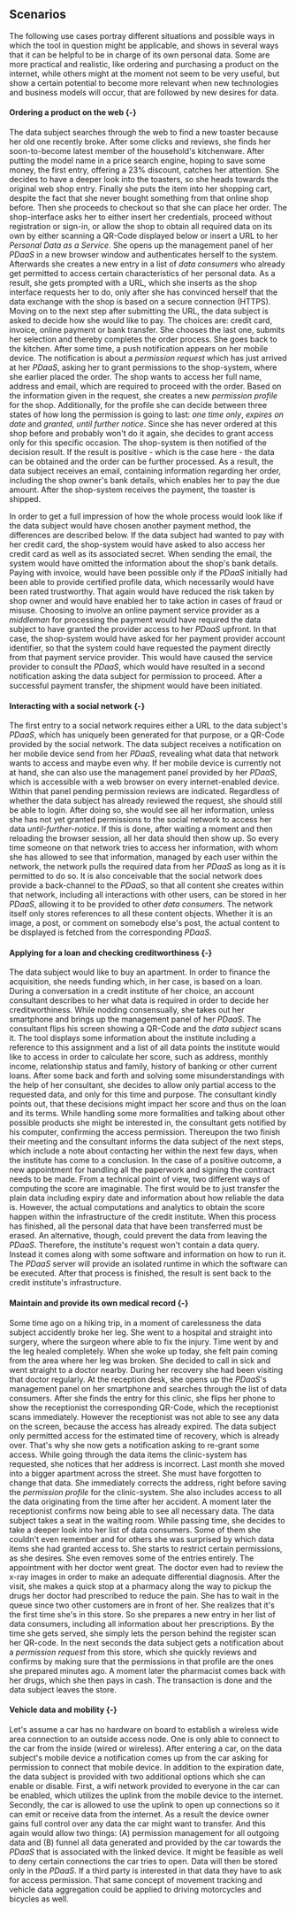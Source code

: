 ## Scenarios



The following use cases portray different situations and possible ways in which the tool in question 
might be applicable, and shows in several ways that it can be helpful to be in charge of its own 
personal data. Some are more practical and realistic, like ordering and purchasing a product on the 
internet, while others might at the moment not seem to be very useful, but show a certain potential 
to become more relevant when new technologies and business models will occur, that are followed by 
new desires for data.



#### Ordering a product on the web {-}
 
The data subject searches through the web to find a new toaster because her old one recently broke.
After some clicks and reviews, she finds her soon-to-become latest member of the household's 
kitchenware. After putting the model name in a price search engine, hoping to save some money, the
first entry, offering a 23% discount, catches her attention. She decides to have a deeper look into 
the toasters, so she heads towards the original web shop entry. Finally she puts the item into her 
shopping cart, despite the fact that she never bought something from that online shop before. Then 
she proceeds to checkout so that she can place her order. The shop-interface asks her to either 
insert her credentials, proceed without registration or sign-in, or allow the shop to obtain all 
required data on its own by either scanning a QR-Code displayed below or insert a URL to her 
*Personal Data as a Service*. She opens up the management panel of her *PDaaS* in a new browser 
window and authenticates herself to the system. Afterwards she creates a new entry in a list of 
*data consumers* who already get permitted to access certain characteristics of her personal data. 
As a result, she gets prompted with a URL, which she inserts as the shop interface requests her to 
do, only after she has convinced herself that the data exchange with the shop is based on a secure 
connection (HTTPS). Moving on to the next step after submitting the URL, the data subject is asked 
to decide how she would like to pay. The choices are: credit card, invoice, online payment or bank 
transfer. She chooses the last one, submits her selection and thereby completes the order process.
She goes back to the kitchen. After some time, a push notification appears on her mobile device. 
The notification is about a *permission request* which has just arrived at her *PDaaS*, asking her 
to grant permissions to the shop-system, where she earlier placed the order. The shop wants to 
access her full name, address and email, which are required to proceed with the order. Based on the 
information given in the request, she creates a new *permission profile* for the shop. Additionally, 
for the profile she can decide between three states of how long the permission is going to last: 
*one time only*, *expires on date* and *granted, until further notice*. Since she has never ordered 
at this shop before and probably won't do it again, she decides to grant access only for this 
specific occasion. The shop-system is then notified of the decision result. If the result is 
positive - which is the case here - the data can be obtained and the order can be further processed. 
As a result, the data subject receives an email, containing information regarding her order, 
including the shop owner's bank details, which enables her to pay the due amount. 
After the shop-system receives the payment, the toaster is shipped.

In order to get a full impression of how the whole process would look like if the data subject
would have chosen another payment method, the differences are described below.
If the data subject had wanted to pay with her credit card, the shop-system would have asked to also 
access her credit card as well as its associated secret. When sending the email, the system would 
have omitted the information about the shop's bank details.
Paying with invoice, would have been possible only if the *PDaaS* initially had been able to provide 
certified profile data, which necessarily would have been rated trustworthy. That again would have 
reduced the risk taken by shop owner and would have enabled her to take action in cases of fraud or 
misuse.
Choosing to involve an online payment service provider as a *middleman* for processing the payment
would have required the data subject to have granted the provider access to her *PDaaS* upfront. In 
that case, the shop-system would have asked for her payment provider account identifier, so that the 
system could have requested the payment directly from that payment service provider. This would have 
caused the service provider to consult the *PDaaS*, which would have resulted in a second 
notification asking the data subject for permission to proceed. After a successful payment transfer, 
the shipment would have been initiated.


#### Interacting with a social network {-}

The first entry to a social network requires either a URL to the data subject's *PDaaS*, which has 
uniquely been generated for that purpose, or a QR-Code provided by the social network. The data 
subject receives a notification on her mobile device send from her *PDaaS*, revealing what data that 
network wants to access and maybe even why. If her mobile device is currently not at hand, she can 
also use the management panel provided by her *PDaaS*, which is accessible with a web browser on 
every internet-enabled device. Within that panel pending permission reviews are indicated.
Regardless of whether the data subject has already reviewed the request, she should still be able to 
login. After doing so, she would see all her information, unless she has not yet granted permissions 
to the social network to access her data *until-further-notice*. If this is done, after waiting a 
moment and then reloading the browser session, all her data should then show up. So every time 
someone on that network tries to access her information, with whom she has allowed to see that 
information, managed by each user within the network, the network pulls the required data from her 
*PDaaS* as long as it is permitted to do so. It is also conceivable that the social network does 
provide a back-channel to the *PDaaS*, so that all content she creates within that network, 
including all interactions with other users, can be stored in her *PDaaS*, allowing it to be 
provided to other *data consumers*. The network itself only stores references to all these content 
objects. Whether it is an image, a post, or comment on somebody else's post, the actual content to 
be displayed is fetched from the corresponding *PDaaS*. 


#### Applying for a loan and checking creditworthiness {-}

The data subject would like to buy an apartment. In order to finance the acquisition, she needs
funding which, in her case, is based on a loan. During a conversation in a credit institute of her 
choice, an account consultant describes to her what data is required in order to decide her 
creditworthiness. While nodding consensually, she takes out her smartphone and brings up the 
management panel of her *PDaaS*. 
The consultant flips his screen showing a QR-Code and the *data subject* scans it. The tool displays 
some information about the institute including a reference to this assignment and a list of all data 
points the institute would like to access in order to calculate her score, such as address, monthly 
income, relationship status and family, history of banking or other current loans. After some back 
and forth and solving some misunderstandings with the help of her consultant, she decides to allow 
only partial access to the requested data, and only for this time and purpose. The consultant kindly 
points out, that these decisions might impact her score and thus on the loan and its terms. 
While handling some more formalities and talking about other possible products she might be 
interested in, the consultant gets notified by his computer, confirming the access permission. 
Thereupon the two finish their meeting and the consultant informs the data subject of the next 
steps, which include a note about contacting her within the next few days, when the institute has 
come to a conclusion. In the case of a positive outcome, a new appointment for handling all the 
paperwork and signing the contract needs to be made.
From a technical point of view, two different ways of computing the score are imaginable. The first 
would be to just transfer the plain data including expiry date and information about how reliable 
the data is. However, the actual computations and analytics to obtain the score happen within the 
infrastructure of the credit institute. When this process has finished, all the personal data that 
have been transferred must be erased. An alternative, though, could prevent the data from leaving 
the *PDaaS*. Therefore, the institute's request won't contain a data query. Instead it comes along 
with some software and information on how to run it. The *PDaaS* server will provide an isolated 
runtime in which the software can be executed. After that process is finished, the result is sent 
back to the credit institute's infrastructure.


#### Maintain and provide its own medical record {-}

Some time ago on a hiking trip, in a moment of carelessness the data subject accidently broke her 
leg. She went to a hospital and straight into surgery, where the surgeon where able to fix the 
injury. Time went by and the leg healed completely. When she woke up today, she felt pain coming 
from the area where her leg was broken. She decided to call in sick and went straight to a doctor 
nearby. During her recovery she had been visiting that doctor regularly. At the reception desk, she 
opens up the *PDaaS*'s management panel on her smartphone and searches through the list of data 
consumers. After she finds the entry for this clinic, she flips her phone to show the receptionist 
the corresponding QR-Code, which the receptionist scans immediately. However the receptionist was 
not able to see any data on the screen, because the access has already expired. The data subject 
only permitted access for the estimated time of recovery, which is already over. That's why she now 
gets a notification asking to re-grant some access. While going through the data items the 
clinic-system has requested, she notices that her address is incorrect. Last month she moved into a 
bigger apartment across the street. She must have forgotten to change that data. She immediately 
corrects the address, right before saving the *permission profile* for the clinic-system. She also 
includes access to all the data originating from the time after her accident. A moment later the 
receptionist confirms now being able to see all necessary data. 
The data subject takes a seat in the waiting room. While passing time, she decides to take a deeper 
look into her list of data consumers. Some of them she couldn't even remember and for others she was 
surprised by which data items she had granted access to. She starts to restrict certain 
permissions, as she desires. She even removes some of the entries entirely. The appointment with her 
doctor went great. The doctor even had to review the x-ray images in order to make an adequate 
differential diagnosis. 
After the visit, she makes a quick stop at a pharmacy along the way to pickup the drugs her doctor 
had prescribed to reduce the pain. She has to wait in the queue since two other customers are in 
front of her. She realizes that it's the first time she's in this store. So she prepares a new entry 
in her list of data consumers, including all information about her prescriptions. By the time she 
gets served, she simply lets the person behind the register scan her QR-code. In the next seconds 
the data subject gets a notification about a *permission request* from this store, which she quickly 
reviews and confirms by making sure that the permissions in that profile are the ones she prepared 
minutes ago. A moment later the pharmacist comes back with her drugs, which she then pays in cash. 
The transaction is done and the data subject leaves the store.


#### Vehicle data and mobility {-}

Let's assume a car has no hardware on board to establish a wireless wide area connection to an 
outside access node. One is only able to connect to the car from the inside (wired or wireless).
After entering a car, on the data subject's mobile device a notification comes up from the car 
asking for permission to connect that mobile device.
In addition to the expiration date, the data subject is provided with two additional options which
she can enable or disable. First, a wifi network provided to everyone in the car can be enabled, 
which utilizes the uplink from the mobile device to the internet. Secondly, the car is allowed to 
use the uplink to open up connections so it can emit or receive data from the internet. As a result
the device owner gains full control over any data the car might want to transfer. And this again 
would allow two things: (A) permission management for all outgoing data and (B) funnel all data 
generated and provided by the car towards the *PDaaS* that is associated with the linked device. It 
might be feasible as well to deny certain connections the car tries to open. Data will then be 
stored only in the *PDaaS*. If a third party is interested in that data they have to ask for access 
permission.
That same concept of movement tracking and vehicle data aggregation could be applied to driving 
motorcycles and bicycles as well.
